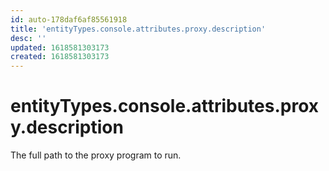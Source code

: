 ```yaml
---
id: auto-178daf6af85561918
title: 'entityTypes.console.attributes.proxy.description'
desc: ''
updated: 1618581303173
created: 1618581303173
---
```

# entityTypes.console.attributes.proxy.description

The full path to the proxy program to run.